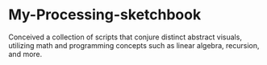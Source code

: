 # My-Processing-sketchbook
Conceived a collection of scripts that conjure distinct abstract visuals, utilizing math and programming concepts such as linear algebra, recursion, and more.
